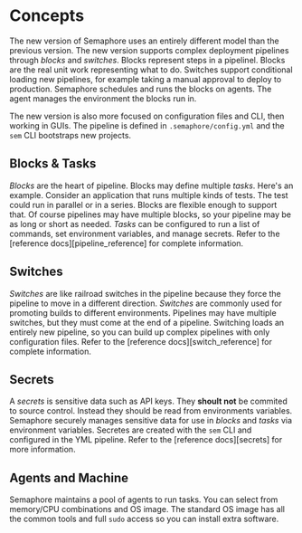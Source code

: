 # Concepts

The new version of Semaphore uses an entirely different model than the
previous version. The new version supports complex deployment
pipelines through _blocks_ and _switches_. Blocks represent steps in a
pipelinel. Blocks are the real unit work representing what to do.
Switches support conditional loading new pipelines, for example taking
a manual approval to deploy to production. Semaphore schedules and
runs the blocks on agents. The agent manages the environment the
blocks run in.

The new version is also more focused on configuration files and CLI,
then working in GUIs. The pipeline is defined in
`.semaphore/config.yml` and the `sem` CLI bootstraps new projects.

## Blocks & Tasks

_Blocks_ are the heart of pipeline. Blocks may define multiple
_tasks_.  Here's an example. Consider an application that runs
multiple kinds of tests. The test could run in parallel or in a
series. Blocks are flexible enough to support that. Of course
pipelines may have multiple blocks, so your pipeline may be as long or
short as needed. _Tasks_ can be configured to run a list of commands,
set environment variables, and manage secrets. Refer to the [reference
docs][pipeline_reference] for complete information.

## Switches

_Switches_ are like railroad switches in the pipeline because they force
the pipeline to move in a different direction. _Switches_ are commonly
used for promoting builds to different environments. Pipelines may
have multiple switches, but they must come at the end of a pipeline.
Switching loads an entirely new pipeline, so you can build up complex
pipelines with only configuration files. Refer to the [reference
docs][switch_reference] for complete information.

## Secrets

A _secrets_ is sensitive data such as API keys. They **shoult not** be
commited to source control. Instead they should be read from
environments variables. Semaphore securely manages sensitive data for
use in _blocks_ and _tasks_ via environment variables. Secretes are
created with the `sem` CLI and configured in the YML pipeline. Refer
to the [reference docs][secrets] for more information.

## Agents and Machine

Semaphore maintains a pool of agents to run tasks. You can select from
memory/CPU combinations and OS image. The standard OS image has all
the common tools and full `sudo` access so you can install extra
software.
